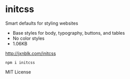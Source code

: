 # initcss

Smart defaults for styling websites

- Base styles for body, typography, buttons, and tables
- No color styles
- 1.06KB

http://jxnblk.com/initcss

```
npm i initcss
```

MIT License

